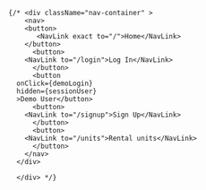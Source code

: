     {/* <div className="nav-container" >
        <nav>
        <button>
           <NavLink exact to="/">Home</NavLink>
        </button>
          <button>
        <NavLink to="/login">Log In</NavLink>
          </button>
          <button
      onClick={demoLogin}
      hidden={sessionUser}
      >Demo User</button>
          <button>
        <NavLink to="/signup">Sign Up</NavLink>
          </button>
          <button>
        <NavLink to="/units">Rental units</NavLink>
          </button>
        </nav>
      </div>
      
      </div> */}
